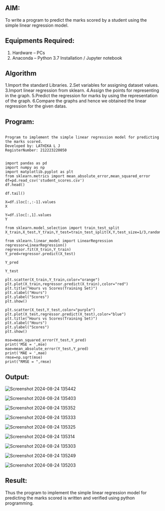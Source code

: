 ## AIM:
To write a program to predict the marks scored by a student using the simple linear regression model.

## Equipments Required:
1. Hardware – PCs
2. Anaconda – Python 3.7 Installation / Jupyter notebook

## Algorithm
1.Import the standard Libraries.
2.Set variables for assigning dataset values.
3.Import linear regression from sklearn.
4.Assign the points for representing in the graph.
5.Predict the regression for marks by using the representation of the graph.
6.Compare the graphs and hence we obtained the linear regression for the given datas. 

## Program:
```

Program to implement the simple linear regression model for predicting the marks scored.
Developed by: LATHIKA L J
RegisterNumber: 212223220050


import pandas as pd
import numpy as np
import matplotlib.pyplot as plt
from sklearn.metrics import mean_absolute_error,mean_squared_error
df=pd.read_csv('student_scores.csv')
df.head()

df.tail()

X=df.iloc[:,:-1].values
X

Y=df.iloc[:,1].values
Y

from sklearn.model_selection import train_test_split
X_train,X_test,Y_train,Y_test=train_test_split(X,Y,test_size=1/3,random_state=0)

from sklearn.linear_model import LinearRegression
regressor=LinearRegression()
regressor.fit(X_train,Y_train)
Y_pred=regressor.predict(X_test)
 
Y_pred

Y_test

plt.scatter(X_train,Y_train,color="orange")
plt.plot(X_train,regressor.predict(X_train),color="red")
plt.title("Hours vs Scores(Training Set)")
plt.xlabel("Hours")
plt.ylabel("Scores")
plt.show()

plt.scatter(X_test,Y_test,color="purple")
plt.plot(X_test,regressor.predict(X_test),color="blue")
plt.title("Hours vs Scores(Training Set)")
plt.xlabel("Hours")
plt.ylabel("Scores")
plt.show()

mse=mean_squared_error(Y_test,Y_pred)
print('MSE = ',mse)
mae=mean_absolute_error(Y_test,Y_pred)
print('MAE = ',mae)
rmse=np.sqrt(mse)
print("RMSE = ",rmse)

```

## Output:

![Screenshot 2024-08-24 135442](https://github.com/user-attachments/assets/9ee37ac3-13ec-4ad6-8ca7-c6a64a4bc359)

![Screenshot 2024-08-24 135403](https://github.com/user-attachments/assets/9095779b-3fa1-4674-a649-ac7a4041f72e)

![Screenshot 2024-08-24 135352](https://github.com/user-attachments/assets/c69b81ed-e356-4cff-8e97-292eab36bda2)

![Screenshot 2024-08-24 135333](https://github.com/user-attachments/assets/d83fc2bd-b302-4fcb-bcd2-c6c300085e86)

![Screenshot 2024-08-24 135325](https://github.com/user-attachments/assets/53d861c2-7826-4e5b-868c-1c6a866c577f)

![Screenshot 2024-08-24 135314](https://github.com/user-attachments/assets/fcda8e7b-2497-4f5b-a33f-ce2934999f8e)

![Screenshot 2024-08-24 135303](https://github.com/user-attachments/assets/6fb0f4c9-32f1-473b-aa66-8d05f6eb0cdb)

![Screenshot 2024-08-24 135249](https://github.com/user-attachments/assets/7643448b-1d3a-4ed6-93f9-6c4c58988280)

![Screenshot 2024-08-24 135203](https://github.com/user-attachments/assets/8a18c164-7ca7-4c7b-9070-52d0984922bf)


## Result:
Thus the program to implement the simple linear regression model for predicting the marks scored is written and verified using python programming.
